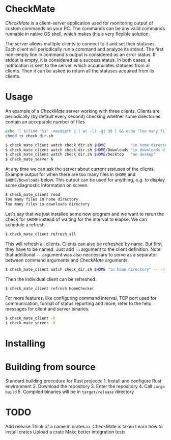 # CheckMate

*CheckMate* is a client-server application used for monitoring output of custom commands on your PC. The commands can be any valid commands runnable in native OS shell, which makes this a very flexible solution.

The server allows multiple clients to connect to it and set their statuses. Each client will periodically run a command and analyze its stdout. The first non-empty line in command's output is considered as an error status. If stdout is empty, it is considered as a success status. In both cases, a notification is sent to the server, which accumulates statuses from all clients. Then it can be asked to return all the statuses acquired from its clients.

# Usage
An example of a *CheckMate* server working with three clients. Clients are periodically (by default every second) checking whether some directories contain an acceptable number of files
```bash
echo '[ $(find "$1" -maxdepth 1 | wc -l) -gt 30 ] && echo "Too many files $2"' > check_dir.sh
chmod +x check_dir.sh

$ check_mate_client watch check_dir.sh $HOME           "in home directory"
$ check_mate_client watch check_dir.sh $HOME/Downloads "in downloads directory"
$ check_mate_client watch check_dir.sh $HOME/Desktop   "on deskop"
$ check_mate_server &
```

At any time we can ask the server about current statuses of the clients. Example output for when there are too many files in `$HOME` and `$HOME/Downloads` below. This output can be used for anything, e.g. to display some diagnostic information on screen.
```bash
$ check_mate_client read
Too many files in home directory
Too many files in downloads directory
```

Let's say that we just installed some new program and we want to rerun the check for `$HOME` instead of waiting for the interval to elapse. We can schedule a refresh.
```bash
$ check_mate_client refresh_all
```

This will refresh all clients. Clients can also be refreshed by name. But first they have to be named. Just add `-n` argument to the client definition. Note that additional `--` argument was also neccessary to serve as a separator between command arguments and *CheckMate* arguments.
```bash
$ check_mate_client watch check_dir.sh $HOME "in home directory" -- -n HomeChecker
```

Then the individual client can be refreshed.
```bash
$ check_mate_client refresh HomeChecker
```

For more features, like configuring command interval, TCP port used for communication, format of status reporting and more, refer to the help messages for client and server binaries.
```bash
$ check_mate_client -h
$ check_mate_server -h
```

# Installing

# Building from source
Standard building procedure for Rust projects:
    1. Install and configure Rust environment
    2. Download the repository
    3. Enter the repository
    4. Call `cargo build`
    5. Compiled binaries will be in `target/release` directory

# TODO
Add release
Think of a name in crates.io. CheckMate is taken
Learn how to install crates
Upload a crate
Make better integration tests
